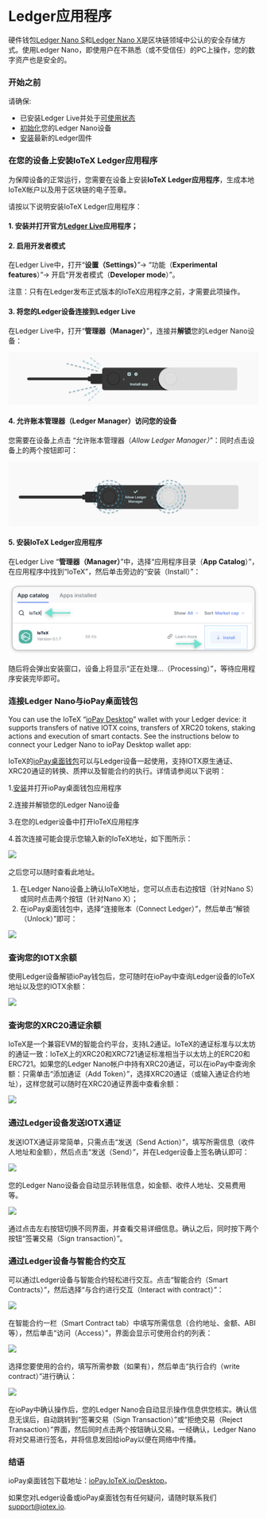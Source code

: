 # Ledger应用程序

硬件钱包[Ledger Nano S](https://www.ledger.com/products/ledger-nano-s)和[Ledger Nano X](https://shop.ledger.com/pages/ledger-nano-x)是区块链领域中公认的安全存储方式。使用Ledger Nano，即使用户在不熟悉（或不受信任）的PC上操作，您的数字资产也是安全的。

### 开始之前

请确保:

* 已安装Ledger Live并处于[可使用状态](https://support.ledger.com/hc/en-us/articles/360006395233-Take-your-first-steps)
* [初始化](https://support.ledger.com/hc/en-us/articles/360000613793?docs=true)您的Ledger Nano设备
* [安装](https://support.ledger.com/hc/en-us/articles/360002731113-Update-Ledger-Nano-S-firmware?docs=true)最新的Ledger固件

### 在您的设备上安装IoTeX Ledger应用程序

为保障设备的正常运行，您需要在设备上安装**IoTeX Ledger应用程序**，生成本地IoTeX帐户以及用于区块链的电子签章。

请按以下说明安装IoTeX Ledger应用程序：

#### 1. 安装并打开官方[Ledger Live](https://www.ledger.com/ledger-live)应用程序；

#### 2. 启用开发者模式


在Ledger Live中，打开“**设置（Settings）**”→ “功能（**Experimental features**）”→ 开启“开发者模式（**Developer mode**）”。

注意：只有在Ledger发布正式版本的IoTeX应用程序之前，才需要此项操作。

#### 3. 将您的Ledger设备连接到Ledger Live

在Ledger Live中，打开“**管理器（Manager）**”，连接并**解锁**您的Ledger Nano设备：

![&#x8FDE;&#x63A5;&#x5E76;&#x89E3;&#x9501;&#x60A8;&#x7684;&#x8BBE;&#x5907;](../.gitbook/assets/image%20%2822%29.png)

#### 4. 允许账本管理器（Ledger Manager）访问您的设备


  
 您需要在设备上点击 “允许账本管理器（_Allow Ledger Manager）_”：同时点击设备上的两个按钮即可：

![&#x5141;&#x8BB8;&#x8D26;&#x672C;&#x7BA1;&#x7406;&#x5668;&#x8BBF;&#x95EE;&#x60A8;&#x7684;&#x8BBE;&#x5907;](../.gitbook/assets/image%20%284%29.png)

#### 5. 安装IoTeX Ledger应用程序
 
  在Ledger Live “**管理器（Manager）**”中，选择“应用程序目录（**App Catalog**）”，在应用程序中找到“IoTeX”，然后单击旁边的“安装（Install）”：

![&#x5728;App catalog&#x4E2D;&#x627E;&#x5230;&#x5E76;&#x5B89;&#x88C5;IoTeX App ](../.gitbook/assets/image%20%283%29.png)

随后将会弹出安装窗口，设备上将显示“正在处理…（Processing）”，等待应用程序安装完毕即可。

### 连接Ledger Nano与ioPay桌面钱包

You can use the IoTeX “[ioPay Desktop](http://iopay.iotex.io/desktop)” wallet with your Ledger device: it supports transfers of native IOTX coins, transfers of XRC20 tokens, staking actions and execution of smart contacts. See the instructions below to connect your Ledger Nano to ioPay Desktop wallet app:

IoTeX的[ioPay桌面钱包](https://iopay.iotex.io/desktop)可以与Ledger设备一起使用，支持IOTX原生通证、XRC20通证的转换、质押以及智能合约的执行。详情请参阅以下说明：
  


1.[安装](https://iopay.iotex.io/desktop)并打开ioPay桌面钱包应用程序

2.连接并解锁您的Ledger Nano设备

3.在您的Ledger设备中打开IoTeX应用程序

4.首次连接可能会提示您输入新的IoTeX地址，如下图所示：

![](https://lh3.googleusercontent.com/WvHSmtJ5vHpHluwDl-Esu19WAjsG9aC2dOkhUr_AHUZ8ad7qKV-fRYs1yk04rKiZDUoAiOzOW0QjrU-Xj6OY7ul-KlbZgArL12AyW0chXrd9NSZY68nnJYXD0C7JfVdGcrLetUgw)

之后您可以随时查看此地址。

1. 在Ledger Nano设备上确认IoTeX地址，您可以点击右边按钮（针对Nano S）或同时点击两个按钮（针对Nano X）；
2. 在ioPay桌面钱包中，选择“连接账本（Connect Ledger）”，然后单击“解锁（Unlock）”即可：

![](https://lh4.googleusercontent.com/_MFZ0ENQgKcsQovOGAWdF3b6z44zC_v2tEI6yhSkTQsNVci-1u5LZZYeNzngCTfjPYpg-WjFfOoN8ewFHPdd-7RaiAVec6SNxq72k9vN0kr4GrB7VJhf6v6A97CyIT8iKoabzM5L)

### 查询您的IOTX余额

使用Ledger设备解锁ioPay钱包后，您可随时在ioPay中查询Ledger设备的IoTeX地址以及您的IOTX余额：

![](https://lh3.googleusercontent.com/ktOGXghs6iRKY_mKRpDni0QMo5vtWyvqapj0gBomtvTm8xdPXnjgkmTfugc1tpJXLoAaGAVY-buQc5Au8lqgKWua7JGtPErOx-EPHJPlw9cmxPWeAYWfv_Z5v22njQlrnjp7WmRo)

### 查询您的XRC20通证余额

IoTeX是一个兼容EVM的智能合约平台，支持L2通证。IoTeX的通证标准与以太坊的通证一致：IoTeX上的XRC20和XRC721通证标准相当于以太坊上的ERC20和ERC721。如果您的Ledger Nano帐户中持有XRC20通证，可以在ioPay中查询余额：只需单击“添加通证（Add Token）”，选择XRC20通证（或输入通证合约地址），这样您就可以随时在XRC20通证界面中查看余额：

![](https://lh6.googleusercontent.com/-mI8jbexZQs1gbeQfQkvpTrm9_zyDTT5qLjQnBRGnOhup-tim_XhT01OXgmqAHOnyFd1_7BiIKISAS0JGJOrMObPjm_RpEIDIsIYaNH8fmq2rhaVJ1_grOXk-ntO24v0M0pCJDmq)

### 通过Ledger设备发送IOTX通证

发送IOTX通证非常简单，只需点击“发送（Send Action）”，填写所需信息（收件人地址和金额），然后点击“发送（Send）”，并在Ledger设备上签名确认即可：

![](https://lh3.googleusercontent.com/wk5XRIodJJQyMhGHo6PYTw_vouR5EmQMv_bLyYUPeqEFislfyUw__V6Ue52EjMnXGjTD0oPPRW1dO5mtaszk5MoMDVqfc70Jjs6itkoGxThKkQO27kgXsdrNG-Uqi0mJUmJ0cLUp)

您的Ledger Nano设备会自动显示转账信息，如金额、收件人地址、交易费用等。

![](https://lh6.googleusercontent.com/nt1oFG2VAPFBmxTg1dtDwk4Y9K6Hh0YicDdD7C8_GnABKX0oPGTP1rfqZ7MXC7Uq9tKgVSZgAllWo-Z_2FF9F1-ANn0YtKSu983QzOTSyHtzlJpd6AI0f6YEIvSk7eaxfQ4hFR40)

通过点击左右按钮切换不同界面，并查看交易详细信息。确认之后，同时按下两个按钮“签署交易（Sign transaction）”。

### 通过Ledger设备与智能合约交互

可以通过Ledger设备与智能合约轻松进行交互。点击“智能合约（Smart Contracts）”，然后选择“与合约进行交互（Interact with contract）”：

![](https://lh5.googleusercontent.com/qV1wKEPxiJLT47AXP74RE1SiJmgRlzN5w2iPalh7cxg8Pb-KidxM4CcpafUY2v7-hMJBRyfrZVxr2aKoYjgdUFJDFtX2YCb2JX17y9M3TKVUzlke7ZFyNVw-CB3yD0WodEv_BWQz)

在智能合约一栏（Smart Contract tab）中填写所需信息（合约地址、金额、ABI等），然后单击“访问（Access）”，界面会显示可使用合约的列表：

![](https://lh5.googleusercontent.com/23VXvjTl4RKGRZsu88IB_QlFgI6hE_t60qgnVTdSn8bdEMSrle9PdlyE6E8N4cb19JH_DNYAsCQ5LUXAOn40v0q5c3e40Ie8i20zbgrV6Mv6N5JYbLKrTqsNWsTUcGm2_19XGCY_)

选择您要使用的合约，填写所需参数（如果有），然后单击“执行合约（write contract）”进行确认：

![](https://lh3.googleusercontent.com/10weokz7PpI1hAwJ4ZPldScyJktmrp6HP-Is8y2AE3s2gAh7cV8OS0vxVhgL0_FIafejsBv3T8bS_yILFBTesDG2Sw3TbUYDtxRKh76HAfa_JSxj4krWM11OLzFBO2leZJlO2BW6)

在ioPay中确认操作后，您的Ledger Nano会自动显示操作信息供您核实。确认信息无误后，自动跳转到“签署交易（Sign Transaction）”或“拒绝交易（Reject Transaction）”界面，然后同时点击两个按钮确认交易。一经确认，Ledger Nano将对交易进行签名，并将信息发回给ioPay以便在网络中传播。

### 结语

 ioPay桌面钱包下载地址：[ioPay.IoTeX.io/Desktop](https://iopay-wallet.iotex.io/)。

如果您对Ledger设备或ioPay桌面钱包有任何疑问，请随时联系我们[support@iotex.io](mailto:support.iotex.io).

